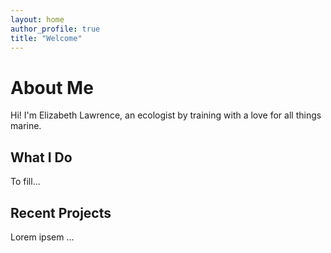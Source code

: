 ```yaml
---
layout: home
author_profile: true
title: "Welcome"
---
```


# About Me

Hi! I'm Elizabeth Lawrence, an ecologist by training with a love for all things marine.

## What I Do

To fill...

## Recent Projects

Lorem ipsem ...
